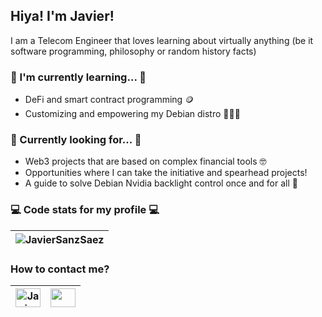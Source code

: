 ## Hiya! I'm Javier!

I am a Telecom Engineer that loves learning about virtually anything (be it software programming, philosophy or random history facts)

### 📖 I'm currently learning... 📖
- DeFi and smart contract programming 🪙
- Customizing and empowering my Debian distro 🦹🏽‍♂️

### 🌠 Currently looking for... 🌠
- Web3 projects that are based on complex financial tools 🤓
- Opportunities where I can take the initiative and spearhead projects!
- A guide to solve Debian Nvidia backlight control once and for all 🤬


### 💻 Code stats for my profile 💻
|<img src="https://github-readme-stats.vercel.app/api/top-langs?username=JavierSanzSaez&show_icons=true&locale=en&layout=compact" alt="JavierSanzSaez" />|
|---|

### How to contact me?
|<a href="https://www.linkedin.com/in/javier-sanz-sáez-19777a135/" target="blank"><img align="center" src="https://raw.githubusercontent.com/rahuldkjain/github-profile-readme-generator/master/src/images/icons/Social/linked-in-alt.svg" alt="JavierSanzSaez" height="30" width="40" /></a>|<a href="mailto:javiersse@gmail.com"><img align="center" src="https://upload.wikimedia.org/wikipedia/commons/7/7e/Gmail_icon_%282020%29.svg" height="30" width="40" /> </a>|
|---|---|

